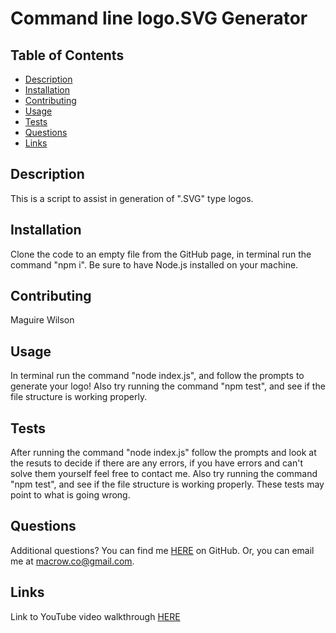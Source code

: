 # Command line logo.SVG Generator

## Table of Contents

- [Description](#description)
- [Installation](#installation)
- [Contributing](#contributing)
- [Usage](#usage)
- [Tests](#tests)
- [Questions](#questions)
- [Links](#links)

## Description

This is a script to assist in generation of ".SVG" type logos.

## Installation

Clone the code to an empty file from the GitHub page, in terminal run the command "npm i". Be sure to have Node.js installed on your machine.

## Contributing

Maguire Wilson

## Usage

In terminal run the command "node index.js", and follow the prompts to generate your logo!
Also try running the command "npm test", and see if the file structure is working properly.

## Tests

After running the command "node index.js" follow the prompts and look at the resuts to decide if there are any errors, if you have errors and can't solve them yourself feel free to contact me.
Also try running the command "npm test", and see if the file structure is working properly. These tests may point to what is going wrong.

## Questions

Additional questions?
You can find me [HERE](https://github.com/MacroWil) on GitHub.
Or, you can email me at macrow.co@gmail.com.

## Links

Link to YouTube video walkthrough [HERE](https://www.youtube.com/watch?v=O0LCMWHAlKk)
